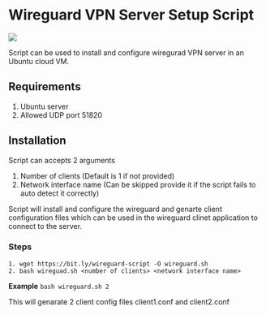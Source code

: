 # Wireguard VPN Server Setup Script

<img src="https://raw.githubusercontent.com/sreejithag/wireguard_vpn_server_setup_script/main/assets/wireguard.png" > <br/>

Script can be used to install and configure wiregurad VPN server in an Ubuntu cloud VM.

## Requirements

1. Ubuntu server
2. Allowed UDP port 51820

## Installation

Script can accepts 2 arguments 

1. Number of clients (Default is 1 if not provided)
2. Network interface name (Can be skipped provide it if the script fails to auto detect it correctly)

Script will install and configure the wireguard and genarte client configuration files which can be used in the wireguard clinet application to connect to the server.

### Steps

```
1. wget https://bit.ly/wireguard-script -O wireguard.sh
2. bash wireguad.sh <number of clients> <network interface name>
```

**Example** `bash wireguard.sh 2 `

This will genarate 2 client config files client1.conf and client2.conf

